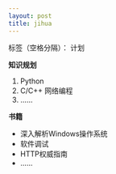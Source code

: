```yaml
---
layout: post
title: jihua
---
```


标签（空格分隔）： 计划


**知识规划**

    

 1. Python
 2. C/C++ 网络编程
 3. ……

**书籍**


 - 深入解析Windows操作系统
 - 软件调试
 - HTTP权威指南
 - ……

    

